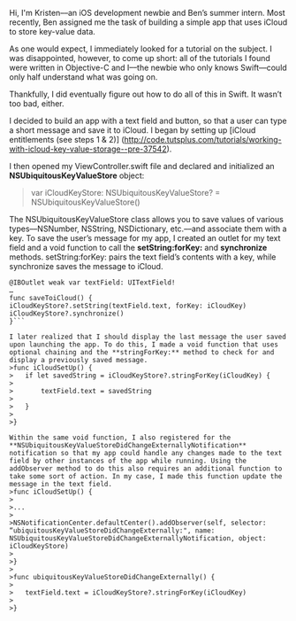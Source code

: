 Hi, I'm Kristen––an iOS development newbie and Ben’s summer intern. Most recently, Ben assigned me the task of building a simple app that uses iCloud to store key-value data. 

As one would expect, I immediately looked for a tutorial on the subject. I was disappointed, however, to come up short: all of the tutorials I found were written in Objective-C and I––the newbie who only knows Swift––could only half understand what was going on.

Thankfully, I did eventually figure out how to do all of this in Swift. It wasn’t too bad, either.

I decided to build an app with a text field and button, so that a user can type a short message and save it to iCloud. I began by setting up [iCloud entitlements (see steps 1 & 2)] (http://code.tutsplus.com/tutorials/working-with-icloud-key-value-storage--pre-37542). 

I then opened my ViewController.swift file and declared and initialized an **NSUbiquitousKeyValueStore** object:
>var iCloudKeyStore: NSUbiquitousKeyValueStore? = NSUbiquitousKeyValueStore()

The NSUbiquitousKeyValueStore class allows you to save values of various types––NSNumber, NSString, NSDictionary, etc.––and associate them with a key. To save the user’s message for my app, I created an outlet for my text field and a void function to call the **setString:forKey:** and **synchronize** methods. setString:forKey: pairs the text field’s contents with a key, while synchronize saves the message to iCloud.
```let iCloudKey = “iCloud Text Key”
@IBOutlet weak var textField: UITextField!
…
func saveToiCloud() {
iCloudKeyStore?.setString(textField.text, forKey: iCloudKey)
iCloudKeyStore?.synchronize()
}```

I later realized that I should display the last message the user saved upon launching the app. To do this, I made a void function that uses optional chaining and the **stringForKey:** method to check for and display a previously saved message. 
>func iCloudSetUp() {
>	if let savedString = iCloudKeyStore?.stringForKey(iCloudKey) {
>
>		textField.text = savedString
>
>	}
>
>}

Within the same void function, I also registered for the **NSUbiquitousKeyValueStoreDidChangeExternallyNotification** notification so that my app could handle any changes made to the text field by other instances of the app while running. Using the addObserver method to do this also requires an additional function to take some sort of action. In my case, I made this function update the message in the text field.
>func iCloudSetUp() {
>
>...
>
>NSNotificationCenter.defaultCenter().addObserver(self, selector: “ubiquitousKeyValueStoreDidChangeExternally:", name: NSUbiquitousKeyValueStoreDidChangeExternallyNotification, object: iCloudKeyStore)
>
>}
>
>func ubiquitousKeyValueStoreDidChangeExternally() {
>
>	textField.text = iCloudKeyStore?.stringForKey(iCloudKey)
>
>}
